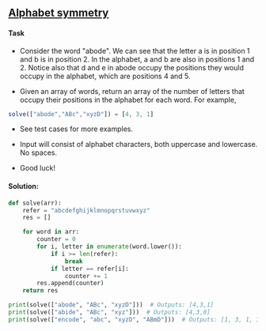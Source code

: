 ## [Alphabet symmetry](https://www.codewars.com/kata/59d9ff9f7905dfeed50000b0)

#### Task

- Consider the word "abode". We can see that the letter a is in position 1 and b is in position 2. In the alphabet, a and b are also in positions 1 and 2. Notice also that d and e in abode occupy the positions they would occupy in the alphabet, which are positions 4 and 5.

- Given an array of words, return an array of the number of letters that occupy their positions in the alphabet for each word. For example,

```js
solve(["abode","ABc","xyzD"]) = [4, 3, 1]
```

- See test cases for more examples.

- Input will consist of alphabet characters, both uppercase and lowercase. No spaces.

- Good luck!

#### Solution:

```python
def solve(arr):
    refer = "abcdefghijklmnopqrstuvwxyz"
    res = []

    for word in arr:
        counter = 0
        for i, letter in enumerate(word.lower()):
            if i >= len(refer):
                break
            if letter == refer[i]:
                counter += 1
        res.append(counter)
    return res

print(solve(["abode", "ABc", "xyzD"]))  # Outputs: [4,3,1]
print(solve(["abide", "ABc", "xyz"]))  # Outputs: [4,3,0]
print(solve(["encode", "abc", "xyzD", "ABmD"]))  # Outputs: [1, 3, 1, 3]
```
